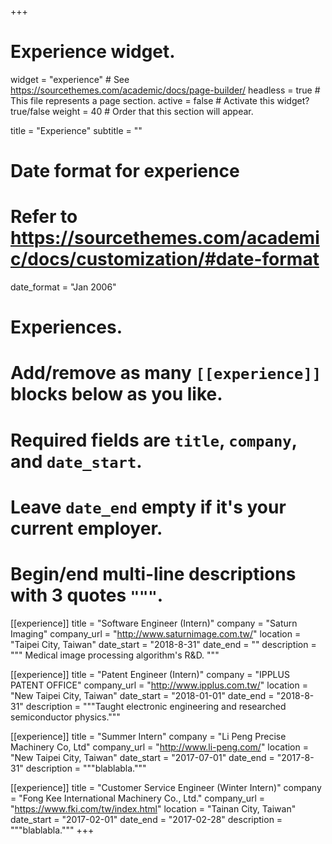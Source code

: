 +++
# Experience widget.
widget = "experience"  # See https://sourcethemes.com/academic/docs/page-builder/
headless = true  # This file represents a page section.
active = false  # Activate this widget? true/false
weight = 40  # Order that this section will appear.

title = "Experience"
subtitle = ""

# Date format for experience
#   Refer to https://sourcethemes.com/academic/docs/customization/#date-format
date_format = "Jan 2006"

# Experiences.
#   Add/remove as many `[[experience]]` blocks below as you like.
#   Required fields are `title`, `company`, and `date_start`.
#   Leave `date_end` empty if it's your current employer.
#   Begin/end multi-line descriptions with 3 quotes `"""`.
[[experience]]
  title = "Software Engineer (Intern)"
  company = "Saturn Imaging"
  company_url = "http://www.saturnimage.com.tw/"
  location = "Taipei City, Taiwan"
  date_start = "2018-8-31"
  date_end = ""
  description = """
  Medical image processing algorithm's R&D.
  """

[[experience]]
  title = "Patent Engineer (Intern)"
  company = "IPPLUS PATENT OFFICE"
  company_url = "http://www.ipplus.com.tw/"
  location = "New Taipei City, Taiwan"
  date_start = "2018-01-01"
  date_end = "2018-8-31"
  description = """Taught electronic engineering and researched semiconductor physics."""
  
[[experience]]
  title = "Summer Intern"
  company = "Li Peng Precise Machinery Co, Ltd"
  company_url = "http://www.li-peng.com/"
  location = "New Taipei City, Taiwan"
  date_start = "2017-07-01"
  date_end = "2017-8-31"
  description = """blablabla."""
   
[[experience]]
  title = "Customer Service Engineer (Winter Intern)"
  company = "Fong Kee International Machinery Co., Ltd."
  company_url = "https://www.fki.com/tw/index.html"
  location = "Tainan City, Taiwan"
  date_start = "2017-02-01"
  date_end = "2017-02-28"
  description = """blablabla."""
+++
